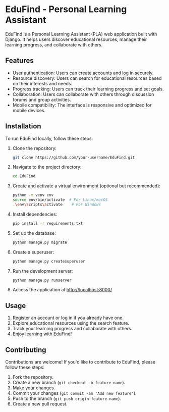 # EduFind - Personal Learning Assistant

EduFind is a Personal Learning Assistant (PLA) web application built with Django. It helps users discover educational resources, manage their learning progress, and collaborate with others.

## Features

- User authentication: Users can create accounts and log in securely.
- Resource discovery: Users can search for educational resources based on their interests and needs.
- Progress tracking: Users can track their learning progress and set goals.
- Collaboration: Users can collaborate with others through discussion forums and group activities.
- Mobile compatibility: The interface is responsive and optimized for mobile devices.

## Installation

To run EduFind locally, follow these steps:

1. Clone the repository:
   ```bash
   git clone https://github.com/your-username/EduFind.git
   ```

2. Navigate to the project directory:
   ```bash
   cd EduFind
   ```

3. Create and activate a virtual environment (optional but recommended):
   ```bash
   python -m venv env
   source env/bin/activate  # For Linux/macOS
   .\env\Scripts\activate    # For Windows
   ```

4. Install dependencies:
   ```bash
   pip install -r requirements.txt
   ```

5. Set up the database:
   ```bash
   python manage.py migrate
   ```

6. Create a superuser:
   ```bash
   python manage.py createsuperuser
   ```

7. Run the development server:
   ```bash
   python manage.py runserver
   ```

8. Access the application at [http://localhost:8000/](http://localhost:8000/)

## Usage

1. Register an account or log in if you already have one.
2. Explore educational resources using the search feature.
3. Track your learning progress and collaborate with others.
4. Enjoy learning with EduFind!

## Contributing

Contributions are welcome! If you'd like to contribute to EduFind, please follow these steps:

1. Fork the repository.
2. Create a new branch (`git checkout -b feature-name`).
3. Make your changes.
4. Commit your changes (`git commit -am 'Add new feature'`).
5. Push to the branch (`git push origin feature-name`).
6. Create a new pull request.


